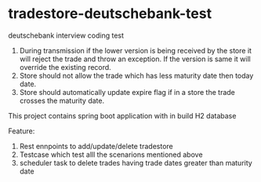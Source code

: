 # tradestore-deutschebank-test
deutschebank interview coding test

1.	During transmission if the lower version is being received by the store it will reject the trade and throw an exception. If the version is same it will override the existing record.
2.	Store should not allow the trade which has less maturity date then today date.
3.	Store should automatically update expire flag if in a store the trade crosses the maturity date.


This project contains spring boot application with in build H2 database

Feature:
1) Rest ennpoints to add/update/delete tradestore
2) Testcase which test alll the scenarions mentioned above
3) scheduler task to delete trades having trade dates greater than maturity date
